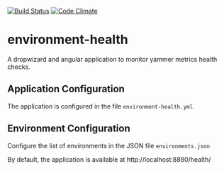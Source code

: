 [![Build Status](https://travis-ci.org/markberridge/environment-health.png)](https://travis-ci.org/markberridge/environment-health)
[![Code Climate](https://codeclimate.com/github/markberridge/environment-health.png)](https://codeclimate.com/github/markberridge/environment-health)

environment-health
==================

A dropwizard and angular application to monitor yammer metrics health checks.

Application Configuration
-------------------------
The application is configured in the file `environment-health.yml`.

Environment Configuration
-------------------------
Configure the list of environments in the JSON file `environments.json`


By default, the application is available at http://localhost:8880/health/